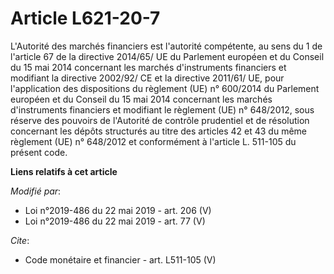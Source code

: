 # Article L621-20-7

L'Autorité des marchés financiers est l'autorité compétente, au sens du 1 de l'article 67 de la directive 2014/65/ UE du
Parlement européen et du Conseil du 15 mai 2014 concernant les marchés d'instruments financiers et modifiant la directive
2002/92/ CE et la directive 2011/61/ UE, pour l'application des dispositions du règlement (UE) n° 600/2014 du Parlement
européen et du Conseil du 15 mai 2014 concernant les marchés d'instruments financiers et modifiant le règlement (UE) n°
648/2012, sous réserve des pouvoirs de l'Autorité de contrôle prudentiel et de résolution concernant les dépôts structurés au
titre des articles 42 et 43 du même règlement (UE) n° 648/2012 et conformément à l'article L. 511-105 du présent code.

**Liens relatifs à cet article**

_Modifié par_:

  - Loi n°2019-486 du 22 mai 2019 - art. 206 (V)
  - Loi n°2019-486 du 22 mai 2019 - art. 77 (V)

_Cite_:

  - Code monétaire et financier - art. L511-105 (V)
